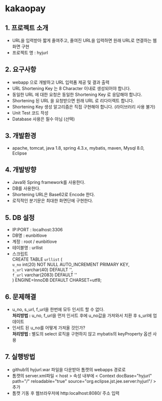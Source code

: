 # kakaopay

## 1. 프로젝트 소개
  - URL을 입력받아 짧게 줄여주고, 줄여진 URL을 입력하면 원래 URL로 연결하는 웹화면 구현
  - 프로젝트 명 : hyjurl
  
## 2. 요구사항
  - webapp 으로 개발하고 URL 입력폼 제공 및 결과 출력
  - URL Shortening Key 는 8 Character 이내로 생성되어야 합니다.
  - 동일한 URL 에 대한 요청은 동일한 Shortening Key 로 응답해야 합니다.
  - Shortening 된 URL 을 요청받으면 원래 URL 로 리다이렉트 합니다.
  - Shortening Key 생성 알고리즘은 직접 구현해야 합니다. (라이브러리 사용 불가)
  - Unit Test 코드 작성
  - Database 사용은 필수 아님 (선택)
  
## 3. 개발환경
  - apache, tomcat, java 1.8, spring 4.3.x, mybatis, maven, Mysql 8.0, Eclipse
  
## 4. 개발방향
  - Java와 Spring framework를 사용한다.  
  - DB를 사용한다.   
  - Shortening URL은 Base62로 Encode 한다.  
  - 로직적인 분기문은 최대한 화면단에 구현한다.
  
## 5. DB 설정
  - IP:PORT : localhost:3306
  - DB명 : eunbitlove
  - 계정 : root / eunbitlove
  - 테이블명 : urllist
  - 스크립트<br>CREATE TABLE `urllist` (<br>
  `u_no` int(20) NOT NULL AUTO_INCREMENT PRIMARY KEY,<br>`s_url` varchar(40) DEFAULT '',<br>`f_url` varchar(2083) DEFAULT ''<br>) ENGINE=InnoDB DEFAULT CHARSET=utf8;
  
  
## 6. 문제해결
  - u_no, s_url, f_url을 한번에 모두 인서트 할 수 없다.<br>**처리방법 :** u_no, f_url을 먼저 인서트 후에 u_no값을 가져와서 치환 후 s_url에 업데이트
  - 인서트 된 u_no를 어떻게 가져올 것인가?<br>**처리방법 :** 별도의 select 로직을 구현하지 않고 mybatis의 keyProperty 옵션 사용

## 7. 실행방법
  - github의 hyjurl.war 파일을 다운받아 톰캣의 webapps 경로로 
  - 톰캣의 server.xml파일 < host > 속성 내부에 < Context docBase="hyjurl" path="/" reloadable="true" source="org.eclipse.jst.jee.server:hyjurl"/ > 추가
  - 톰캣 기동 후 웹브라우저에 http:localhost:8080/ 주소 입력
